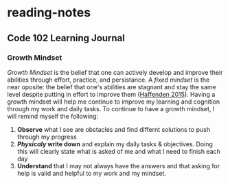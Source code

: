 # reading-notes
## Code 102 Learning Journal
### Growth Mindset
_Growth Mindset_ is the belief that one can actively develop and improve their abilities through effort, practice, and persistance. A _fixed mindset_ is the near oposite: the belief that one's abilities are stagnant and stay the same level despite putting in effort to improve them ([Haffenden 2015](https://www.atlassian.com/blog/inside-atlassian/growth-mindset)).
Having a growth mindset will help me continue to improve my learning and cognition through my work and daily tasks. To continue to have a growth mindset, I will remind myself the following:
1. __Observe__ what I see are obstacles and find differnt solutions to push through my progress
2. __*Physicaly* write down__ and explain my daily tasks & objectives. Doing this will clearly state what is asked of me and what I need to finish each day
3. __Understand__ that I may not always have the answers and that asking for help is valid and helpful to my work and my mindset. 
